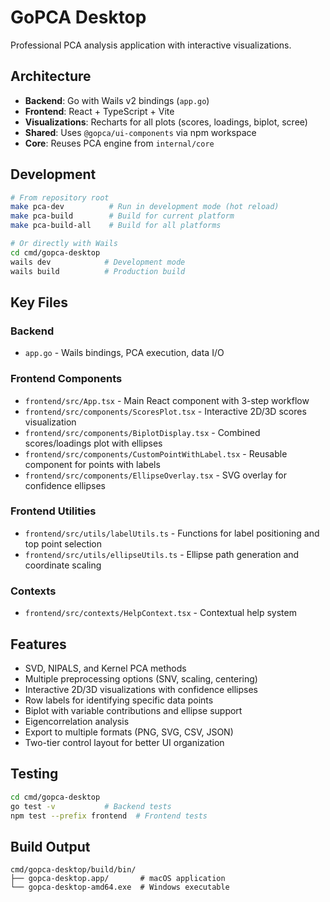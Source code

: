 # GoPCA Desktop

Professional PCA analysis application with interactive visualizations.

## Architecture

- **Backend**: Go with Wails v2 bindings (`app.go`)
- **Frontend**: React + TypeScript + Vite
- **Visualizations**: Recharts for all plots (scores, loadings, biplot, scree)
- **Shared**: Uses `@gopca/ui-components` via npm workspace
- **Core**: Reuses PCA engine from `internal/core`

## Development

```bash
# From repository root
make pca-dev          # Run in development mode (hot reload)
make pca-build        # Build for current platform  
make pca-build-all    # Build for all platforms

# Or directly with Wails
cd cmd/gopca-desktop
wails dev            # Development mode
wails build          # Production build
```

## Key Files

### Backend
- `app.go` - Wails bindings, PCA execution, data I/O

### Frontend Components
- `frontend/src/App.tsx` - Main React component with 3-step workflow
- `frontend/src/components/ScoresPlot.tsx` - Interactive 2D/3D scores visualization
- `frontend/src/components/BiplotDisplay.tsx` - Combined scores/loadings plot with ellipses
- `frontend/src/components/CustomPointWithLabel.tsx` - Reusable component for points with labels
- `frontend/src/components/EllipseOverlay.tsx` - SVG overlay for confidence ellipses

### Frontend Utilities
- `frontend/src/utils/labelUtils.ts` - Functions for label positioning and top point selection
- `frontend/src/utils/ellipseUtils.ts` - Ellipse path generation and coordinate scaling

### Contexts
- `frontend/src/contexts/HelpContext.tsx` - Contextual help system

## Features

- SVD, NIPALS, and Kernel PCA methods
- Multiple preprocessing options (SNV, scaling, centering)
- Interactive 2D/3D visualizations with confidence ellipses
- Row labels for identifying specific data points
- Biplot with variable contributions and ellipse support
- Eigencorrelation analysis
- Export to multiple formats (PNG, SVG, CSV, JSON)
- Two-tier control layout for better UI organization

## Testing

```bash
cd cmd/gopca-desktop
go test -v           # Backend tests
npm test --prefix frontend  # Frontend tests
```

## Build Output

```
cmd/gopca-desktop/build/bin/
├── gopca-desktop.app/       # macOS application
└── gopca-desktop-amd64.exe  # Windows executable
```